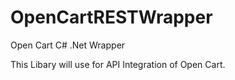 # OpenCartRESTWrapper
Open Cart C# .Net Wrapper

This Libary will use for API Integration of Open Cart. 

